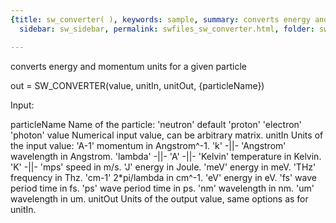 ```yaml
---
{title: sw_converter( ), keywords: sample, summary: converts energy and momentum units for a given particle,
  sidebar: sw_sidebar, permalink: swfiles_sw_converter.html, folder: swfiles, mathjax: 'true'}

---
```

  converts energy and momentum units for a given particle
 
  out = SW_CONVERTER(value, unitIn, unitOut, {particleName}) 
 
  Input:
 
  particleName      Name of the particle:
                        'neutron'   default
                        'proton'
                        'electron'
                        'photon'
  value             Numerical input value, can be arbitrary matrix.
  unitIn            Units of the input value:
                        'A-1'       momentum in Angstrom^-1.
                        'k'         -||-
                        'Angstrom'  wavelength in Angstrom.
                        'lambda'    -||-
                        'A'         -||-
                        'Kelvin'    temperature in Kelvin.
                        'K'         -||-
                        'mps'       speed in m/s.
                        'J'         energy in Joule.
                        'meV'       energy in meV.
                        'THz'       frequency in Thz.
                        'cm-1'      2*pi/lambda in cm^-1.
                        'eV'        energy in eV.
                        'fs'        wave period time in fs.
                        'ps'        wave period time in ps.
                        'nm'        wavelength in nm.
                        'um'        wavelength in um.
  unitOut           Units of the output value, same options as for unitIn.
 
